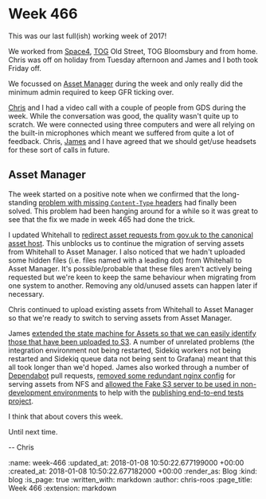 Week 466
========

This was our last full(ish) working week of 2017!

We worked from [Space4][space4], [TOG][the-office-group] Old Street, TOG Bloomsbury and from home. Chris was off on holiday from Tuesday afternoon and James and I both took Friday off.

We focussed on [Asset Manager][asset-manager] during the week and only really did the minimum admin required to keep GFR ticking over.

[Chris][chris-lowis] and I had a video call with a couple of people from GDS during the week. While the conversation was good, the quality wasn't quite up to scratch. We were connected using three computers and were all relying on the built-in microphones which meant we suffered from quite a lot of feedback. Chris, [James][james-mead] and I have agreed that we should get/use headsets for these sort of calls in future.

## Asset Manager

The week started on a positive note when we confirmed that the long-standing [problem with missing `Content-Type` headers][asset-manager-issue-238] had finally been solved. This problem had been hanging around for a while so it was great to see that the fix we made in week 465 had done the trick.

I updated Whitehall to [redirect asset requests from gov.uk to the canonical asset host][whitehall-pr-3627]. This unblocks us to continue the migration of serving assets from Whitehall to Asset Manager. I also noticed that we hadn't uploaded some hidden files (i.e. files named with a leading dot) from Whitehall to Asset Manager. It's possible/probable that these files aren't actively being requested but we're keen to keep the same behaviour when migrating from one system to another. Removing any old/unused assets can happen later if necessary.

Chris continued to upload existing assets from Whitehall to Asset Manager so that we're ready to switch to serving assets from Asset Manager.

James [extended the state machine for Assets so that we can easily identify those that have been uploaded to S3][asset-manager-pr-364]. A number of unrelated problems (the integration environment not being restarted, Sidekiq workers not being restarted and Sidekiq queue data not being sent to Grafana) meant that this all took longer than we'd hoped. James also worked through a number of [Dependabot][dependabot] pull requests, [removed some redundant nginx config][govuk-puppet-pr-6971] for serving assets from NFS and [allowed the Fake S3 server to be used in non-development environments][asset-manager-pr-361] to help with the [publishing end-to-end tests project][publishing-e2e-tests].

I think that about covers this week.

Until next time.

-- Chris

[asset-manager]: https://github.com/alphagov/asset-manager
[asset-manager-issue-238]: https://github.com/alphagov/asset-manager/issues/238
[asset-manager-pr-361]: https://github.com/alphagov/asset-manager/pull/361
[asset-manager-pr-364]: https://github.com/alphagov/asset-manager/pull/364
[chris-lowis]: /chris-lowis
[dependabot]: https://dependabot.com/
[govuk-puppet-pr-6971]: https://github.com/alphagov/govuk-puppet/pull/6971
[james-mead]: /james-mead
[space4]: http://space4.tech/
[the-office-group]: http://www.theofficegroup.co.uk/
[whitehall-pr-3627]: https://github.com/alphagov/whitehall/pull/3627
[publishing-e2e-tests]: https://github.com/alphagov/publishing-e2e-tests

:name: week-466
:updated_at: 2018-01-08 10:50:22.677199000 +00:00
:created_at: 2018-01-08 10:50:22.677182000 +00:00
:render_as: Blog
:kind: blog
:is_page: true
:written_with: markdown
:author: chris-roos
:page_title: Week 466
:extension: markdown
